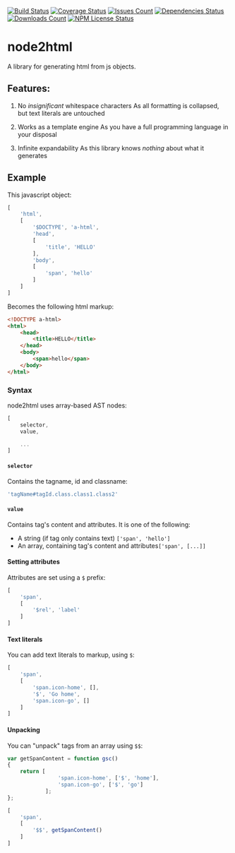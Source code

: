 [![Build Status](https://img.shields.io/travis/maximsmol/node2html.svg)](https://travis-ci.org/maximsmol/node2html) [![Coverage Status](https://img.shields.io/coveralls/maximsmol/node2html.svg)](https://coveralls.io/r/maximsmol/node2html?branch=master) [![Issues Count](https://img.shields.io/github/issues/maximsmol/node2html.svg)](https://github.com/maximsmol/node2html/)
[![Dependencies Status](https://img.shields.io/requires/github/maximsmol/node2html.svg)](https://www.npmjs.com/package/node2html) [![Downloads Count](https://img.shields.io/npm/dm/node2html.svg)](https://www.npmjs.com/package/node2html) [![NPM License Status](https://img.shields.io/npm/l/node2html.svg)](https://www.npmjs.com/package/node2html)

# node2html
A library for generating html from js objects.

## Features:

1. No *insignificant* whitespace characters
	As all formatting is collapsed, but text literals are untouched

1. Works as a template engine
	As you have a full programming language in your disposal

1. Infinite expandability
	As this library knows *nothing* about what it generates


## Example
This javascript object:
```js
[
	'html',
	[
		'$DOCTYPE', 'a-html',
		'head',
		[
			'title', 'HELLO'
		],
		'body',
		[
			'span', 'hello'
		]
	]
]
```

Becomes the following html markup:
```html
<!DOCTYPE a-html>
<html>
	<head>
		<title>HELLO</title>
	</head>
	<body>
		<span>hello</span>
	</body>
</html>
```


### Syntax
node2html uses array-based AST nodes:
```js
[
	selector,
	value,

	...
]
```


#### `selector`
Contains the tagname, id and classname:
```js
'tagName#tagId.class.class1.class2'
```


#### `value`
Contains tag's content and attributes.
It is one of the following:

* A string (if tag only contains text) `['span', 'hello']`
* An array, containing tag's content and attributes`['span', [...]]`

#### Setting attributes
Attributes are set using a `$` prefix:
```js
[
	'span',
	[
		'$rel', 'label'
	]
]
```

#### Text literals
You can add text literals to markup, using `$`:
```js
[
	'span',
	[
		'span.icon-home', [],
		'$', 'Go home',
		'span.icon-go', []
	]
]
```

#### Unpacking
You can "unpack" tags from an array using `$$`:
```js
var getSpanContent = function gsc()
{
	return [
				'span.icon-home', ['$', 'home'],
				'span.icon-go', ['$', 'go']
			];
};

[
	'span',
	[
		'$$', getSpanContent()
	]
]
```
